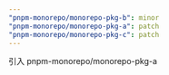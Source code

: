 ```yaml
---
"pnpm-monorepo/monorepo-pkg-b": minor
"pnpm-monorepo/monorepo-pkg-a": patch
"pnpm-monorepo/monorepo-pkg-c": patch
---
```


引入 pnpm-monorepo/monorepo-pkg-a

